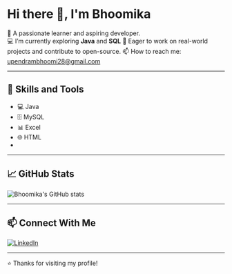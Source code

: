 # Hi there 👋, I'm Bhoomika

🎯 A passionate learner and aspiring developer.  
💻 I’m currently exploring **Java** and **SQL** 
🌱 Eager to work on real-world projects and contribute to open-source.
📫 How to reach me: upendrambhoomi28@gmail.com

---

## 🚀 Skills and Tools

- 💻 Java
- 🗄️ MySQL
- 📊 Excel
- 🌐 HTML
- 

---

## 📈 GitHub Stats

![Bhoomika's GitHub stats](https://github-readme-stats.vercel.app/api?username=bhoomika-2804&show_icons=true&theme=radical)

---

## 📫 Connect With Me

[![LinkedIn](https://img.shields.io/badge/LinkedIn-blue?style=for-the-badge&logo=linkedin&logoColor=white)](https://www.linkedin.com/in/BhoomikaUpendram)  

---

⭐️ Thanks for visiting my profile!
